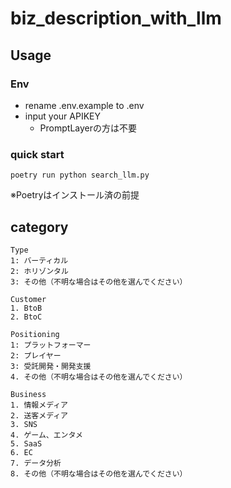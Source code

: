 # biz_description_with_llm


## Usage
### Env
- rename .env.example to .env
- input your APIKEY
  - PromptLayerの方は不要

### quick start
```
poetry run python search_llm.py
```
※Poetryはインストール済の前提

## category
```
Type
1: バーティカル
2: ホリゾンタル
3: その他（不明な場合はその他を選んでください）

Customer
1. BtoB
2. BtoC

Positioning
1: プラットフォーマー
2: プレイヤー
3: 受託開発・開発支援
4. その他（不明な場合はその他を選んでください）

Business
1. 情報メディア
2. 送客メディア
3. SNS
4. ゲーム、エンタメ
5. SaaS
6. EC
7. データ分析
8. その他（不明な場合はその他を選んでください）
```
